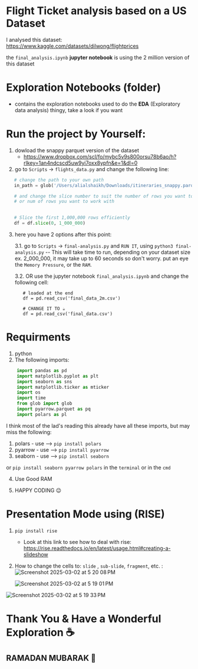 # Flight Ticket analysis based on a US Dataset

I analysed this dataset: https://www.kaggle.com/datasets/dilwong/flightprices

the `final_analysis.ipynb` **jupyter notebook** is using the 2 million version of this dataset

# Exploration Notebooks (folder)
- contains the exploration notebooks used to do the **EDA** (Exploratory data analysis) thingy, take a look if you want

# Run the project by Yourself: 

1. dowload the snappy parquet version of the dataset
   - https://www.dropbox.com/scl/fo/mybc5v9s800orsu78b6ao/h?rlkey=1an4ndcscd5uw9yi7oxx8ypfn&e=1&dl=0
2.  go to `Scripts` -> `flights_data.py` and change the following line:
   ```python
      # change the path to your own path
      in_path = glob('/Users/alialshaikh/Downloads/itineraries_snappy.parquet')[0]

      # and change the slice number to suit the number of rows you want to process
      # or num of rows you want to work with

      
      # Slice the first 1,000,000 rows efficiently
      df = df.slice(0, 1_000_000)

   ```

3. here you have 2 options after this point:


   3.1. go to `Scripts` -> `final-analysis.py` and `RUN IT`, using `python3 final-analysis.py` -- This will take time to run, depending on your dataset size ex. 2_000_000, it may take up to 60 seconds so don't worry. put an eye the `Memory Pressure`, or the `RAM`.


   3.2. OR use the jupyter notebook `final_analysis.ipynb` and change the following cell:

      ```pyhton
         # loaded at the end
         df = pd.read_csv('final_data_2m.csv')

         # CHANGE IT TO ☕️
         df = pd.read_csv('final_data.csv')
      ```


# Requirments 
1. python
2. The following imports:
  ```python
      import pandas as pd
      import matplotlib.pyplot as plt
      import seaborn as sns
      import matplotlib.ticker as mticker
      import os
      import time
      from glob import glob
      import pyarrow.parquet as pq
      import polars as pl
   ```

I think most of the lad's reading this already have all these imports, but may miss the following: 
1. polars - use --> `pip install polars`
2. pyarrow - use --> `pip install pyarrow`
3. seaborn - use --> `pip install seaborn`

or `pip install seaborn pyarrow polars` in the `terminal` or in the `cmd`

4. Use Good RAM

5. HAPPY CODING 😉

# Presentation Mode using (RISE)

1. `pip install rise`
   - Look at this link to see how to deal with rise: https://rise.readthedocs.io/en/latest/usage.html#creating-a-slideshow
2. How to change the cells to: `slide` , `sub-slide`, `fragment`, etc. :
     ![Screenshot 2025-03-02 at 5 20 08 PM](https://github.com/user-attachments/assets/8c4b91ed-ab67-4787-bcf2-1f755e6609b8)

   ![Screenshot 2025-03-02 at 5 19 01 PM](https://github.com/user-attachments/assets/5d30900b-c13f-4dc9-9dc5-d375a37ea186)

![Screenshot 2025-03-02 at 5 19 33 PM](https://github.com/user-attachments/assets/7e773b0b-da91-4f29-8cf7-9535f9d3ea82)

   

# Thank You & Have a Wonderful Exploration ☕️
## RAMADAN MUBARAK 🌙
